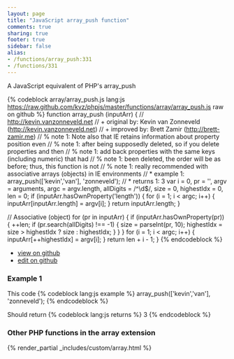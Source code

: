 ```yaml
---
layout: page
title: "JavaScript array_push function"
comments: true
sharing: true
footer: true
sidebar: false
alias:
- /functions/array_push:331
- /functions/331
---
```

<!-- Generated by Rakefile:build -->
A JavaScript equivalent of PHP's array_push

{% codeblock array/array_push.js lang:js https://raw.github.com/kvz/phpjs/master/functions/array/array_push.js raw on github %}
function array_push (inputArr) {
  // http://kevin.vanzonneveld.net
  // +   original by: Kevin van Zonneveld (http://kevin.vanzonneveld.net)
  // +   improved by: Brett Zamir (http://brett-zamir.me)
  // %        note 1: Note also that IE retains information about property position even
  // %        note 1: after being supposedly deleted, so if you delete properties and then
  // %        note 1: add back properties with the same keys (including numeric) that had
  // %        note 1: been deleted, the order will be as before; thus, this function is not
  // %        note 1: really recommended with associative arrays (objects) in IE environments
  // *     example 1: array_push(['kevin','van'], 'zonneveld');
  // *     returns 1: 3
  var i = 0,
    pr = '',
    argv = arguments,
    argc = argv.length,
    allDigits = /^\d$/,
    size = 0,
    highestIdx = 0,
    len = 0;
  if (inputArr.hasOwnProperty('length')) {
    for (i = 1; i < argc; i++) {
      inputArr[inputArr.length] = argv[i];
    }
    return inputArr.length;
  }

  // Associative (object)
  for (pr in inputArr) {
    if (inputArr.hasOwnProperty(pr)) {
      ++len;
      if (pr.search(allDigits) !== -1) {
        size = parseInt(pr, 10);
        highestIdx = size > highestIdx ? size : highestIdx;
      }
    }
  }
  for (i = 1; i < argc; i++) {
    inputArr[++highestIdx] = argv[i];
  }
  return len + i - 1;
}
{% endcodeblock %}

 - [view on github](https://github.com/kvz/phpjs/blob/master/functions/array/array_push.js)
 - [edit on github](https://github.com/kvz/phpjs/edit/master/functions/array/array_push.js)

### Example 1
This code
{% codeblock lang:js example %}
array_push(['kevin','van'], 'zonneveld');
{% endcodeblock %}

Should return
{% codeblock lang:js returns %}
3
{% endcodeblock %}


### Other PHP functions in the array extension
{% render_partial _includes/custom/array.html %}
